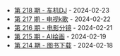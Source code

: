 * [第 218 期 - 车机DJ](https://day.tsq360.cf/posts/218-车机DJ) - 2024-02-23
* [第 217 期 - 电视k歌](https://day.tsq360.cf/posts/217-电视k歌) - 2024-02-22
* [第 216 期 - 电影分镜](https://day.tsq360.cf/posts/216-电影分镜) - 2024-02-21
* [第 215 期 - AI绘画](https://day.tsq360.cf/posts/215-AI绘画) - 2024-02-19
* [第 214 期 - 图书下载](https://day.tsq360.cf/posts/214-图书下载) - 2024-02-18

